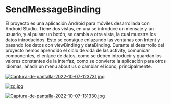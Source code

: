 # SendMessageBinding
El proyecto es una aplicación Android para móviles desarrollada con Android Studio. Tiene dos vistas, en una se introduce un mensaje y un usuario, y al pulsar un botón, se cambia a otra vista, la cual muestra los datos introducidos. Esto se consigue enlazando las ventanas con Intent y pasando los datos con viewBinding y dataBinding.
Durante el desarrollo del proyecto hemos aprendido el ciclo de vida de las activity, comunicar componentes, el enlace de datos, como se deben introducir y guardan los valores constantes de la interfaz, como se convierte la aplicación para otros idiomas, añadir un menu about us o cambiar el icono, principalmente.

[![Captura-de-pantalla-2022-10-07-123731.jpg](https://i.postimg.cc/ZKPxz3f6/Captura-de-pantalla-2022-10-07-123731.jpg)](https://postimg.cc/nCzDvsfL)

[![zd.jpg](https://i.postimg.cc/G3g1J8PJ/zd.jpg)](https://postimg.cc/mh9qTr5t)


[![Captura-de-pantalla-2022-10-07-131330.jpg](https://i.postimg.cc/vm6WXSNL/Captura-de-pantalla-2022-10-07-131330.jpg)](https://postimg.cc/wtgyjFH7)


